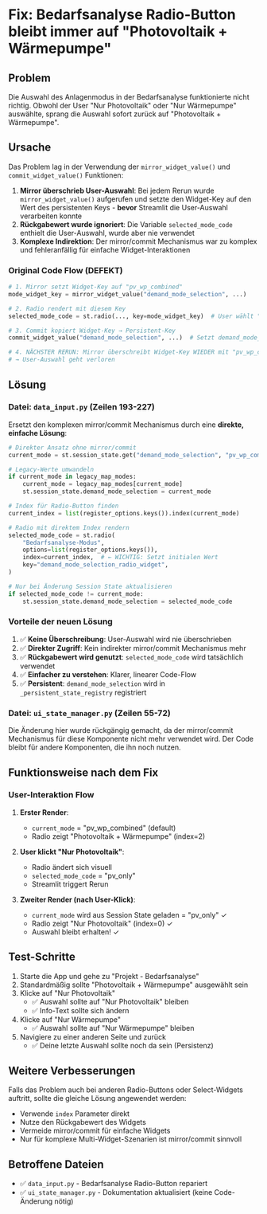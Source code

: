 # Fix: Bedarfsanalyse Radio-Button bleibt immer auf "Photovoltaik + Wärmepumpe"

## Problem

Die Auswahl des Anlagenmodus in der Bedarfsanalyse funktionierte nicht richtig. Obwohl der User "Nur Photovoltaik" oder "Nur Wärmepumpe" auswählte, sprang die Auswahl sofort zurück auf "Photovoltaik + Wärmepumpe".

## Ursache

Das Problem lag in der Verwendung der `mirror_widget_value()` und `commit_widget_value()` Funktionen:

1. **Mirror überschrieb User-Auswahl**: Bei jedem Rerun wurde `mirror_widget_value()` aufgerufen und setzte den Widget-Key auf den Wert des persistenten Keys - **bevor** Streamlit die User-Auswahl verarbeiten konnte
2. **Rückgabewert wurde ignoriert**: Die Variable `selected_mode_code` enthielt die User-Auswahl, wurde aber nie verwendet
3. **Komplexe Indirektion**: Der mirror/commit Mechanismus war zu komplex und fehleranfällig für einfache Widget-Interaktionen

### Original Code Flow (DEFEKT)

```python
# 1. Mirror setzt Widget-Key auf "pv_wp_combined"
mode_widget_key = mirror_widget_value("demand_mode_selection", ...)

# 2. Radio rendert mit diesem Key
selected_mode_code = st.radio(..., key=mode_widget_key)  # User wählt "pv_only"

# 3. Commit kopiert Widget-Key → Persistent-Key
commit_widget_value("demand_mode_selection", ...)  # Setzt demand_mode_selection = "pv_only"

# 4. NÄCHSTER RERUN: Mirror überschreibt Widget-Key WIEDER mit "pv_wp_combined"!
# → User-Auswahl geht verloren
```

## Lösung

### Datei: `data_input.py` (Zeilen 193-227)

Ersetzt den komplexen mirror/commit Mechanismus durch eine **direkte, einfache Lösung**:

```python
# Direkter Ansatz ohne mirror/commit
current_mode = st.session_state.get("demand_mode_selection", "pv_wp_combined")

# Legacy-Werte umwandeln
if current_mode in legacy_map_modes:
    current_mode = legacy_map_modes[current_mode]
    st.session_state.demand_mode_selection = current_mode

# Index für Radio-Button finden
current_index = list(register_options.keys()).index(current_mode)

# Radio mit direktem Index rendern
selected_mode_code = st.radio(
    "Bedarfsanalyse-Modus",
    options=list(register_options.keys()),
    index=current_index,  # ← WICHTIG: Setzt initialen Wert
    key="demand_mode_selection_radio_widget",
)

# Nur bei Änderung Session State aktualisieren
if selected_mode_code != current_mode:
    st.session_state.demand_mode_selection = selected_mode_code
```

### Vorteile der neuen Lösung

1. ✅ **Keine Überschreibung**: User-Auswahl wird nie überschrieben
2. ✅ **Direkter Zugriff**: Kein indirekter mirror/commit Mechanismus mehr
3. ✅ **Rückgabewert wird genutzt**: `selected_mode_code` wird tatsächlich verwendet
4. ✅ **Einfacher zu verstehen**: Klarer, linearer Code-Flow
5. ✅ **Persistent**: `demand_mode_selection` wird in `_persistent_state_registry` registriert

### Datei: `ui_state_manager.py` (Zeilen 55-72)

Die Änderung hier wurde rückgängig gemacht, da der mirror/commit Mechanismus für diese Komponente nicht mehr verwendet wird. Der Code bleibt für andere Komponenten, die ihn noch nutzen.

## Funktionsweise nach dem Fix

### User-Interaktion Flow

1. **Erster Render**:
   - `current_mode` = "pv_wp_combined" (default)
   - Radio zeigt "Photovoltaik + Wärmepumpe" (index=2)

2. **User klickt "Nur Photovoltaik"**:
   - Radio ändert sich visuell
   - `selected_mode_code` = "pv_only"
   - Streamlit triggert Rerun

3. **Zweiter Render (nach User-Klick)**:
   - `current_mode` wird aus Session State geladen = "pv_only" ✓
   - Radio zeigt "Nur Photovoltaik" (index=0) ✓
   - Auswahl bleibt erhalten! ✓

## Test-Schritte

1. Starte die App und gehe zu "Projekt - Bedarfsanalyse"
2. Standardmäßig sollte "Photovoltaik + Wärmepumpe" ausgewählt sein
3. Klicke auf "Nur Photovoltaik"
   - ✅ Auswahl sollte auf "Nur Photovoltaik" bleiben
   - ✅ Info-Text sollte sich ändern
4. Klicke auf "Nur Wärmepumpe"
   - ✅ Auswahl sollte auf "Nur Wärmepumpe" bleiben
5. Navigiere zu einer anderen Seite und zurück
   - ✅ Deine letzte Auswahl sollte noch da sein (Persistenz)

## Weitere Verbesserungen

Falls das Problem auch bei anderen Radio-Buttons oder Select-Widgets auftritt, sollte die gleiche Lösung angewendet werden:

- Verwende `index` Parameter direkt
- Nutze den Rückgabewert des Widgets
- Vermeide mirror/commit für einfache Widgets
- Nur für komplexe Multi-Widget-Szenarien ist mirror/commit sinnvoll

## Betroffene Dateien

- ✅ `data_input.py` - Bedarfsanalyse Radio-Button repariert
- ✅ `ui_state_manager.py` - Dokumentation aktualisiert (keine Code-Änderung nötig)
